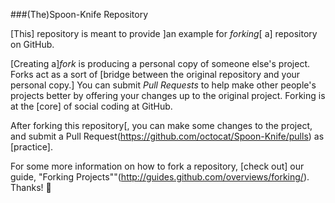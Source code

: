 ###(The)Spoon-Knife Repository

[This] repository is meant to provide ]an example for *forking*[ a] repository on GitHub.

[Creating a]*fork* is producing a personal copy of someone else's project. Forks act as a sort of [bridge between the original repository and your personal copy.]
You can submit *Pull Requests* to help make other people's projects better by offering your changes up to the original project. Forking is at the  [core] of social coding at GitHub.

After forking this repository[, you can make some changes to the project, and submit a Pull Request(https://github.com/octocat/Spoon-Knife/pulls) as  [practice].

For some more information on how to fork a repository,  [check out] our guide, "Forking Projects""(http://guides.github.com/overviews/forking/). Thanks! :sparkling_heart:
